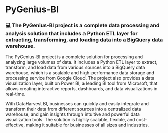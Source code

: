 
# PyGenius-BI

### 💻  The PyGenius-BI project is a complete data processing and analysis solution that includes a Python ETL layer for extracting, transforming, and loading data into a BigQuery data warehouse. 

The PyGenius-BI project is a complete solution for processing and analyzing large volumes of data. It includes a Python ETL layer to extract, transform, and load data from various sources into a BigQuery data warehouse, which is a scalable and high-performance data storage and processing service from Google Cloud. The project also provides a data visualization layer, built on Power BI, a leading BI tool from Microsoft, that allows creating interactive reports, dashboards, and data visualizations in real-time.

With DataHarvest BI, businesses can quickly and easily integrate and transform their data from different sources into a centralized data warehouse, and gain insights through intuitive and powerful data visualization tools. The solution is highly scalable, flexible, and cost-effective, making it suitable for businesses of all sizes and industries.
